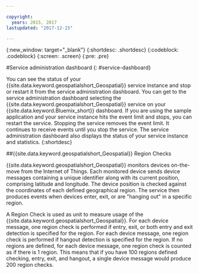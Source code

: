```yaml
---

copyright:
  years: 2015, 2017
lastupdated: "2017-12-15"

---
```


<!-- Attribute definitions -->
{:new_window: target="_blank"}
{:shortdesc: .shortdesc}
{:codeblock: .codeblock}
{:screen: .screen}
{:pre: .pre}

#Service administration dashboard
{: #service-dashboard}


You can see the status of your {{site.data.keyword.geospatialshort_Geospatial}} service instance and stop or restart it from the service administration dashboard. You can get to the service administration dashboard selecting the {{site.data.keyword.geospatialshort_Geospatial}} service on your {{site.data.keyword.Bluemix_short}} dashboard. If you are using the sample application and your service instance hits the event limit and stops, you can restart the service. Stopping the service removes the event limit. It continues to receive events until you stop the service. The service administration dashboard also displays the status of your service instance and statistics.
{:shortdesc}

##{{site.data.keyword.geospatialshort_Geospatial}} Region Checks

{{site.data.keyword.geospatialshort_Geospatial}} monitors devices on-the-move from the Internet of Things. Each monitored device sends device messages containing a unique identifier along with its current position, comprising latitude and longitude. The device position is checked against the coordinates of each defined geographical region. The service then produces events when devices enter, exit, or are "hanging out" in a specific region.

A Region Check is used as unit to measure usage of the {{site.data.keyword.geospatialshort_Geospatial}}. For each device message, one region check is performed if entry, exit, or both entry and exit detection is specified for the region. For each device message, one region check is performed if hangout detection is specified for the region. If no regions are defined, for each device message, one region check is counted as if there is 1 region. This means that if you have 100 regions defined checking, entry, exit, and hangout, a single device message would produce 200 region checks.
